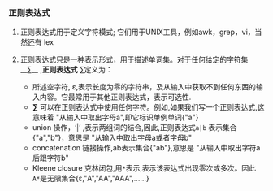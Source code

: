 ### 正则表达式

1. 正则表达式用于定义字符模式; 它们用于UNIX工具，例如awk，grep，vi，当然还有 lex

2. 正则表达式只是一种表示形式，用于描述单词集。对于任何给定的字符集__∑__ ,__正则表达式__ ∑定义为：

    * 所述空字符, ε,表示长度为零的字符串，及从输入中获取不到任何东西的输入内容。它最常用于其他正则表达式，表示可选性.
    * __∑__  可以在正则表达式中使用任何字符。例如,如果我们写一个正则表达式,这意味着 "从输入中取出字母a",即它标识单例单词{"a"}
    * union 操作，‘|’ ,表示两组词的结合,因此,正则表达式`a|b` 表示集合{"a","b"}，意思是 "从输入中取出字母a或者字母b"
    * concatenation 链接操作,ab表示集合{"ab"},意思是 "从输入中取出字符a后跟字符b"
    * Kleene closure 克林闭包,用`*`表示,表示该表达式出现零次或多次。因此 `A*`是无限集合{ε,"A","AA","AAA",......}
